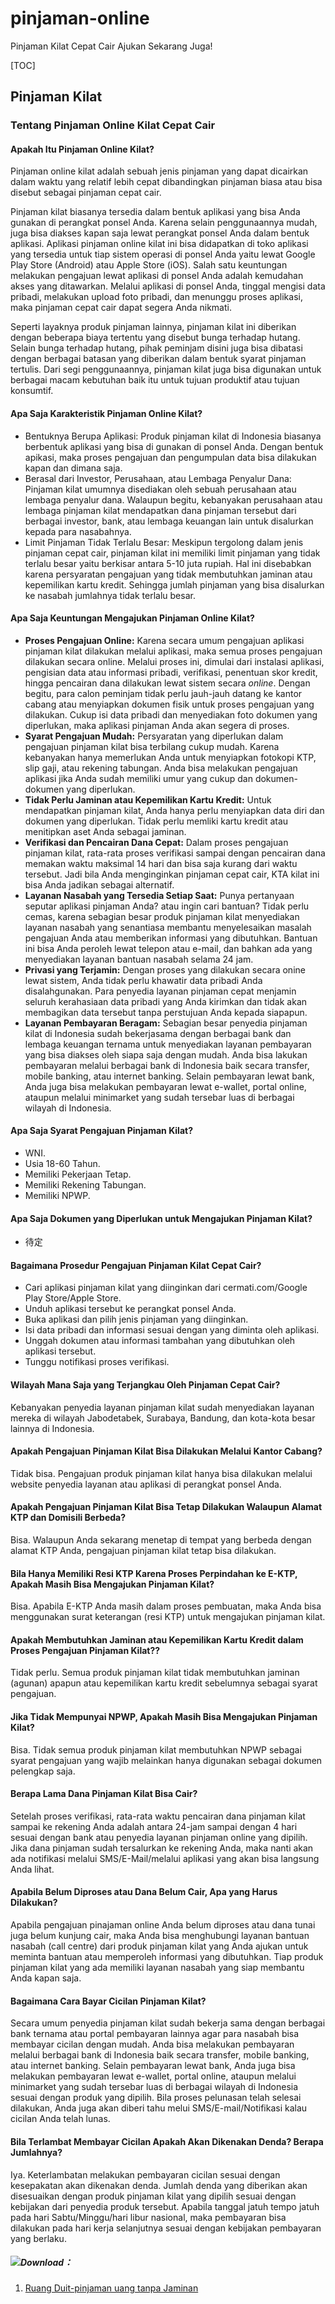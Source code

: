 # pinjaman-online
Pinjaman Kilat Cepat Cair Ajukan Sekarang Juga!

[TOC]
## Pinjaman Kilat
### Tentang Pinjaman Online Kilat Cepat Cair
#### Apakah Itu Pinjaman Online Kilat?
Pinjaman online kilat adalah sebuah jenis pinjaman yang dapat dicairkan dalam waktu yang relatif lebih cepat dibandingkan pinjaman biasa atau bisa disebut sebagai pinjaman cepat cair.

Pinjaman kilat biasanya tersedia dalam bentuk aplikasi yang bisa Anda gunakan di perangkat ponsel Anda. Karena selain penggunaannya mudah, juga bisa diakses kapan saja lewat perangkat ponsel Anda dalam bentuk aplikasi. Aplikasi pinjaman online kilat ini bisa didapatkan di toko aplikasi yang tersedia untuk tiap sistem operasi di ponsel Anda yaitu lewat Google Play Store (Android) atau Apple Store (iOS). Salah satu keuntungan melakukan pengajuan lewat aplikasi di ponsel Anda adalah kemudahan akses yang ditawarkan. Melalui aplikasi di ponsel Anda, tinggal mengisi data pribadi, melakukan upload foto pribadi, dan menunggu proses aplikasi, maka pinjaman cepat cair dapat segera Anda nikmati.

Seperti layaknya produk pinjaman lainnya, pinjaman kilat ini diberikan dengan beberapa biaya tertentu yang disebut bunga terhadap hutang. Selain bunga terhadap hutang, pihak peminjam disini juga bisa dibatasi dengan berbagai batasan yang diberikan dalam bentuk syarat pinjaman tertulis. Dari segi penggunaannya, pinjaman kilat juga bisa digunakan untuk berbagai macam kebutuhan baik itu untuk tujuan produktif atau tujuan konsumtif.
#### Apa Saja Karakteristik Pinjaman Online Kilat?
- Bentuknya Berupa Aplikasi: 
Produk pinjaman kilat di Indonesia biasanya berbentuk aplikasi yang bisa di gunakan di ponsel Anda. Dengan bentuk apikasi, maka proses pengajuan dan pengumpulan data bisa dilakukan kapan dan dimana saja.
- Berasal dari Investor, Perusahaan, atau Lembaga Penyalur Dana: 
Pinjaman kilat umumnya disediakan oleh sebuah perusahaan atau lembaga penyalur dana. Walaupun begitu, kebanyakan perusahaan atau lembaga pinjaman kilat mendapatkan dana pinjaman tersebut dari berbagai investor, bank, atau lembaga keuangan lain untuk disalurkan kepada para nasabahnya.
- Limit Pinjaman Tidak Terlalu Besar: 
Meskipun tergolong dalam jenis pinjaman cepat cair, pinjaman kilat ini memiliki limit pinjaman yang tidak terlalu besar yaitu berkisar antara 5-10 juta rupiah. Hal ini disebabkan karena persyaratan pengajuan yang tidak membutuhkan jaminan atau kepemilikan kartu kredit. Sehingga jumlah pinjaman yang bisa disalurkan ke nasabah jumlahnya tidak terlalu besar.
#### Apa Saja Keuntungan Mengajukan Pinjaman Online Kilat?  
- **Proses Pengajuan Online:** Karena secara umum pengajuan aplikasi pinjaman kilat dilakukan melalui aplikasi, maka semua proses pengajuan dilakukan secara online. Melalui proses ini, dimulai dari instalasi aplikasi, pengisian data atau informasi pribadi, verifikasi, penentuan skor kredit, hingga pencairan dana dilakukan lewat sistem secara *online*. Dengan begitu, para calon peminjam tidak perlu jauh-jauh datang ke kantor cabang atau menyiapkan dokumen fisik untuk proses pengajuan yang dilakukan. Cukup isi data pribadi dan menyediakan foto dokumen yang diperlukan, maka aplikasi pinjaman Anda akan segera di proses.
- **Syarat Pengajuan Mudah:** Persyaratan yang diperlukan dalam pengajuan pinjaman kilat bisa terbilang cukup mudah. Karena kebanyakan hanya memerlukan Anda untuk menyiapkan fotokopi KTP, slip gaji, atau rekening tabungan. Anda bisa melakukan pengajuan aplikasi jika Anda sudah memiliki umur yang cukup dan dokumen-dokumen yang diperlukan.
- **Tidak Perlu Jaminan atau Kepemilikan Kartu Kredit:** Untuk mendapatkan pinjaman kilat, Anda hanya perlu menyiapkan data diri dan dokumen yang diperlukan. Tidak perlu memliki kartu kredit atau menitipkan aset Anda sebagai jaminan.
- **Verifikasi dan Pencairan Dana Cepat:** Dalam proses pengajuan pinjaman kilat, rata-rata proses verifikasi sampai dengan pencairan dana memakan waktu maksimal 14 hari dan bisa saja kurang dari waktu tersebut. Jadi bila Anda menginginkan pinjaman cepat cair, KTA kilat ini bisa Anda jadikan sebagai alternatif.
- **Layanan Nasabah yang Tersedia Setiap Saat:** Punya pertanyaan seputar aplikasi pinjaman Anda? atau ingin cari bantuan? Tidak perlu cemas, karena sebagian besar produk pinjaman kilat menyediakan layanan nasabah yang senantiasa membantu menyelesaikan masalah pengajuan Anda atau memberikan informasi yang dibutuhkan. Bantuan ini bisa Anda peroleh lewat telepon atau e-mail, dan bahkan ada yang menyediakan layanan bantuan nasabah selama 24 jam.
- **Privasi yang Terjamin:** Dengan proses yang dilakukan secara onine lewat sistem, Anda tidak perlu khawatir data pribadi Anda disalahgunakan. Para penyedia layanan pinjaman cepat menjamin seluruh kerahasiaan data pribadi yang Anda kirimkan dan tidak akan membagikan data tersebut tanpa perstujuan Anda kepada siapapun.
- **Layanan Pembayaran Beragam:** Sebagian besar penyedia pinjaman kilat di Indonesia sudah bekerjasama dengan berbagai bank dan lembaga keuangan ternama untuk menyediakan layanan pembayaran yang bisa diakses oleh siapa saja dengan mudah. Anda bisa lakukan pembayaran melalui berbagai bank di Indonesia baik secara transfer, mobile banking, atau internet banking. Selain pembayaran lewat bank, Anda juga bisa melakukan pembayaran lewat e-wallet, portal online, ataupun melalui minimarket yang sudah tersebar luas di berbagai wilayah di Indonesia.
#### Apa Saja Syarat Pengajuan Pinjaman Kilat?  
- WNI.
- Usia 18-60 Tahun.
- Memiliki Pekerjaan Tetap.
- Memiliki Rekening Tabungan.
- Memiliki NPWP.
#### Apa Saja Dokumen yang Diperlukan untuk Mengajukan Pinjaman Kilat?  
- 待定
#### Bagaimana Prosedur Pengajuan Pinjaman Kilat Cepat Cair?  
- Cari aplikasi pinjaman kilat yang diinginkan dari cermati.com/Google Play Store/Apple Store.
- Unduh aplikasi tersebut ke perangkat ponsel Anda.
- Buka aplikasi dan pilih jenis pinjaman yang diinginkan.
- Isi data pribadi dan informasi sesuai dengan yang diminta oleh aplikasi.
- Unggah dokumen atau informasi tambahan yang dibutuhkan oleh aplikasi tersebut.
- Tunggu notifikasi proses verifikasi.
#### Wilayah Mana Saja yang Terjangkau Oleh Pinjaman Cepat Cair?  
Kebanyakan penyedia layanan pinjaman kilat sudah menyediakan layanan mereka di wilayah Jabodetabek, Surabaya, Bandung, dan kota-kota besar lainnya di Indonesia.
#### Apakah Pengajuan Pinjaman Kilat Bisa Dilakukan Melalui Kantor Cabang?  
Tidak bisa. Pengajuan produk pinjaman kilat hanya bisa dilakukan melalui website penyedia layanan atau aplikasi di perangkat ponsel Anda.
#### Apakah Pengajuan Pinjaman Kilat Bisa Tetap Dilakukan Walaupun Alamat KTP dan Domisili Berbeda? 
Bisa. Walaupun Anda sekarang menetap di tempat yang berbeda dengan alamat KTP Anda, pengajuan pinjaman kilat tetap bisa dilakukan. 
#### Bila Hanya Memiliki Resi KTP Karena Proses Perpindahan ke E-KTP, Apakah Masih Bisa Mengajukan Pinjaman Kilat?  
Bisa. Apabila E-KTP Anda masih dalam proses pembuatan, maka Anda bisa menggunakan surat keterangan (resi KTP) untuk mengajukan pinjaman kilat.
#### Apakah Membutuhkan Jaminan atau Kepemilikan Kartu Kredit dalam Proses Pengajuan Pinjaman Kilat??  
Tidak perlu. Semua produk pinjaman kilat tidak membutuhkan jaminan (agunan) apapun atau kepemilikan kartu kredit sebelumnya sebagai syarat pengajuan.
#### Jika Tidak Mempunyai NPWP, Apakah Masih Bisa Mengajukan Pinjaman Kilat?  
Bisa. Tidak semua produk pinjaman kilat membutuhkan NPWP sebagai syarat pengajuan yang wajib melainkan hanya digunakan sebagai dokumen pelengkap saja.
#### Berapa Lama Dana Pinjaman Kilat Bisa Cair? 
Setelah proses verifikasi, rata-rata waktu pencairan dana pinjaman kilat sampai ke rekening Anda adalah antara 24-jam sampai dengan 4 hari sesuai dengan bank atau penyedia layanan pinjaman online yang dipilih. Jika dana pinjaman sudah tersalurkan ke rekening Anda, maka nanti akan ada notifikasi melalui SMS/E-Mail/melalui aplikasi yang akan bisa langsung Anda lihat. 
#### Apabila Belum Diproses atau Dana Belum Cair, Apa yang Harus Dilakukan?  
Apabila pengajuan pinajaman online Anda belum diproses atau dana tunai juga belum kunjung cair, maka Anda bisa menghubungi layanan bantuan nasabah (call centre) dari produk pinjaman kilat yang Anda ajukan untuk meminta bantuan atau memperoleh informasi yang dibutuhkan. Tiap produk pinjaman kilat yang ada memiliki layanan nasabah yang siap membantu Anda kapan saja.
#### Bagaimana Cara Bayar Cicilan Pinjaman Kilat? 
Secara umum penyedia pinjaman kilat sudah bekerja sama dengan berbagai bank ternama atau portal pembayaran lainnya agar para nasabah bisa membayar cicilan dengan mudah. Anda bisa melakukan pembayaran melalui berbagai bank di Indonesia baik secara transfer, mobile banking, atau internet banking. Selain pembayaran lewat bank, Anda juga bisa melakukan pembayaran lewat e-wallet, portal online, ataupun melalui minimarket yang sudah tersebar luas di berbagai wilayah di Indonesia sesuai dengan produk yang dipilih. Bila proses pelunasan telah selesai dilakukan, Anda juga akan diberi tahu melui SMS/E-mail/Notifikasi kalau cicilan Anda telah lunas. 
#### Bila Terlambat Membayar Cicilan Apakah Akan Dikenakan Denda? Berapa Jumlahnya?
Iya. Keterlambatan melakukan pembayaran cicilan sesuai dengan kesepakatan akan dikenakan denda. Jumlah denda yang diberikan akan disesuaikan dengan produk pinjaman kilat yang dipilih sesuai dengan kebijakan dari penyedia produk tersebut. Apabila tanggal jatuh tempo jatuh pada hari Sabtu/Minggu/hari libur nasional, maka pembayaran bisa dilakukan pada hari kerja selanjutnya sesuai dengan kebijakan pembayaran yang berlaku.

##### ![](https://image.cermati.com/c_fit,fl_progressive,q_80,h_48/badges/google-play-badge-en.png)Download：
1. [Ruang Duit-pinjaman uang tanpa Jaminan](https://play.google.com/store/apps/details?id=club.ruangduit.badger&hl=id)

